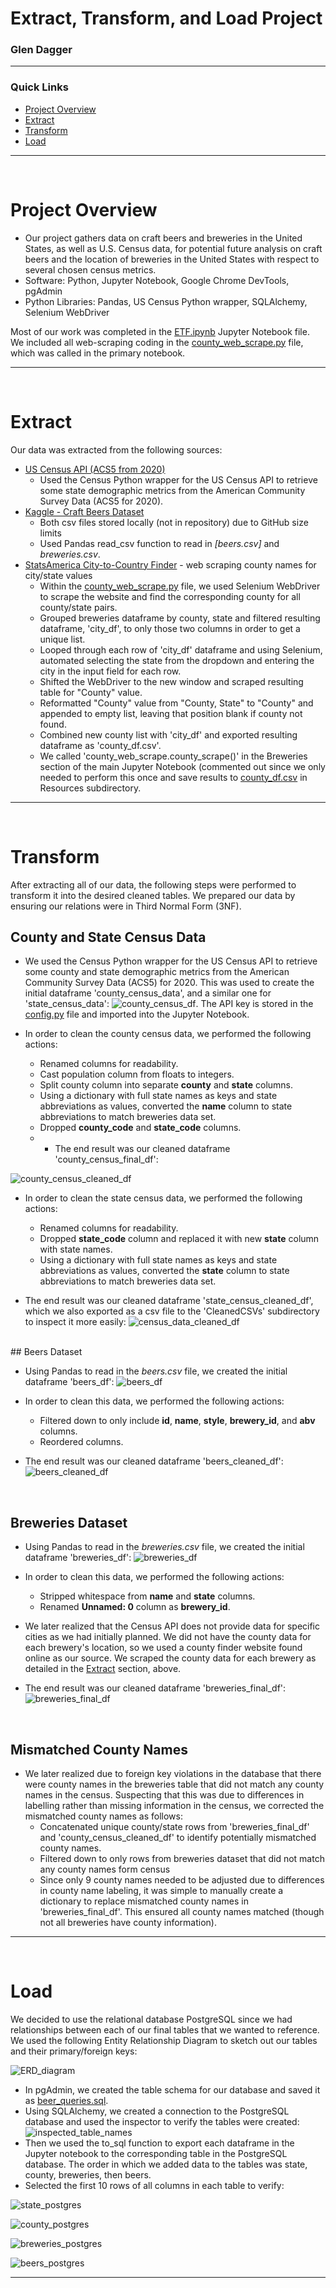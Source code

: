 # Extract, Transform, and Load Project
### Glen Dagger

<hr>

### Quick Links
- [Project Overview](#overview)
- [Extract](#extract)
- [Transform](#transform)
- [Load](#load)


<hr>

<br>

# Project Overview

- Our project gathers data on craft beers and breweries in the United States, as well as U.S. Census data, for potential future analysis on craft beers and the location of breweries in the United States with respect to several chosen census metrics.
- Software: Python, Jupyter Notebook, Google Chrome DevTools, pgAdmin
- Python Libraries: Pandas, US Census Python wrapper, SQLAlchemy, Selenium WebDriver

Most of our work was completed in the [ETF.ipynb](ETL.ipynb) Jupyter Notebook file. We included all web-scraping coding in the [county_web_scrape.py](county_web_scrape.py) file, which was called in the primary notebook.

<hr>

<br>

# Extract

Our data was extracted from the following sources:
- [US Census API (ACS5 from 2020)](https://pypi.org/project/CensusData/)
  - Used the Census Python wrapper for the US Census API to retrieve some state demographic metrics from the American Community Survey Data (ACS5 for 2020).
- [Kaggle - Craft Beers Dataset](https://www.kaggle.com/datasets/nickhould/craft-cans?select=breweries.csv)
  - Both csv files stored locally (not in repository) due to GitHub size limits
  - Used Pandas read_csv function to read in <em>[beers.csv]</em> and <em>breweries.csv</em>.
- [StatsAmerica City-to-Country Finder](https://www.statsamerica.org/CityCountyFinder/) - web scraping county names for city/state values
  - Within the [county_web_scrape.py](county_web_scrape.py) file, we used Selenium WebDriver to scrape the website and find the corresponding county for all county/state pairs.
  - Grouped breweries dataframe by county, state and filtered resulting dataframe, 'city_df', to only those two columns in order to get a unique list.
  - Looped through each row of 'city_df' dataframe and using Selenium, automated selecting the state from the dropdown and entering the city in the input field for each row.
  - Shifted the WebDriver to the new window and scraped resulting table for "County" value.
  - Reformatted "County" value from "County, State" to "County" and appended to empty list, leaving that position blank if county not found.
  - Combined new county list with 'city_df' and exported resulting dataframe as 'county_df.csv'.
  - We called 'county_web_scrape.county_scrape()' in the Breweries section of the main Jupyter Notebook (commented out since we only needed to perform this once and save results to [county_df.csv](./Resources/county_df.csv) in Resources subdirectory.

<hr>

<br>

# Transform

After extracting all of our data, the following steps were performed to transform it into the desired cleaned tables. We prepared our data by ensuring our relations were in Third Normal Form (3NF).

## County and State Census Data

- We used the Census Python wrapper for the US Census API to retrieve some county and state demographic metrics from the American Community Survey Data (ACS5) for 2020. This was used to create the initial dataframe 'county_census_data', and a similar one for 'state_census_data':
![county_census_df](./screenshots/county_census_df.png). The API key is stored in the [config.py](config.py) file and imported into the Jupyter Notebook.

- In order to clean the county census data, we performed the following actions:
  - Renamed columns for readability.
  - Cast population column from floats to integers.
  - Split county column into separate <strong>county</strong> and <strong>state</strong> columns.
  - Using a dictionary with full state names as keys and state abbreviations as values, converted the <strong>name</strong> column to state abbreviations to match breweries data set.
  - Dropped <strong>county_code</strong> and <strong>state_code</strong> columns.
  -   - The end result was our cleaned dataframe 'county_census_final_df':

![county_census_cleaned_df](./screenshots/county_census_final_df.png)

- In order to clean the state census data, we performed the following actions:
  - Renamed columns for readability.
  - Dropped <strong>state_code</strong> column and replaced it with new <strong>state</strong> column with state names.
  - Using a dictionary with full state names as keys and state abbreviations as values, converted the <strong>state</strong> column to state abbreviations to match breweries data set.

- The end result was our cleaned dataframe 'state_census_cleaned_df', which we also exported as a csv file to the 'CleanedCSVs' subdirectory to inspect it more easily:
![census_data_cleaned_df](./screenshots/state_census_cleaned_df.png)

<br>
## Beers Dataset

- Using Pandas to read in the <em>beers.csv</em> file, we created the initial dataframe 'beers_df':
![beers_df](./screenshots/beers_df_before.png)
- In order to clean this data, we performed the following actions:
  - Filtered down to only include <strong>id</strong>, <strong>name</strong>, <strong>style</strong>, <strong>brewery_id</strong>, and <strong>abv</strong> columns.
  - Reordered columns.
  
- The end result was our cleaned dataframe 'beers_cleaned_df':
![beers_cleaned_df](./screenshots/beers_cleaned_df.png)

<br>

## Breweries Dataset

- Using Pandas to read in the <em>breweries.csv</em> file, we created the initial dataframe 'breweries_df':
![breweries_df](./screenshots/breweries_df_before.png)

- In order to clean this data, we performed the following actions:
  - Stripped whitespace from <strong>name</strong> and <strong>state</strong> columns.
  - Renamed <strong>Unnamed: 0</strong> column as <strong>brewery_id</strong>.

- We later realized that the Census API does not provide data for specific cities as we had initially planned. We did not have the county data for each brewery's location, so we used a county finder website found online as our source. We scraped the county data for each brewery as detailed in the [Extract](#extract) section, above.
- The end result was our cleaned dataframe 'breweries_final_df':
![breweries_final_df](./screenshots/breweries_final_df.png)

<br>

## Mismatched County Names
- We later realized due to foreign key violations in the database that there were county names in the breweries table that did not match any county names in the census. Suspecting that this was due to differences in labelling rather than missing information in the census, we corrected the mismatched county names as follows:
  - Concatenated unique county/state rows from 'breweries_final_df' and 'county_census_cleaned_df' to identify potentially mismatched county names.
  - Filtered down to only rows from breweries dataset that did not match any county names form census
  - Since only 9 county names needed to be adjusted due to differences in county name labeling, it was simple to manually create a dictionary to replace mismatched county names in 'breweries_final_df'. This ensured all county names matched (though not all breweries have county information).

<hr>

<br>

# Load

We decided to use the relational database PostgreSQL since we had relationships between each of our final tables that we wanted to reference. We used the following Entity Relationship Diagram to sketch out our tables and their primary/foreign keys:

![ERD_diagram](./screenshots/ERD.png)

- In pgAdmin, we created the table schema for our database and saved it as [beer_queries.sql](/beer_queries.sql).
- Using SQLAlchemy, we created a connection to the PostgreSQL database and used the inspector to verify the tables were created:
![inspected_table_names](./screenshots/inspected_tablenames.png)
- Then we used the to_sql function to export each dataframe in the Jupyter notebook to the corresponding table in the PostgreSQL database. The order in which we added data to the tables was state, county, breweries, then beers.
- Selected the first 10 rows of all columns in each table to verify:

![state_postgres](./screenshots/state_census_postgres.png)

![county_postgres](./screenshots/county_census_postgres.png)

![breweries_postgres](./screenshots/breweries_postgres.png)

![beers_postgres](./screenshots/beers_postgres.png)

<hr>
